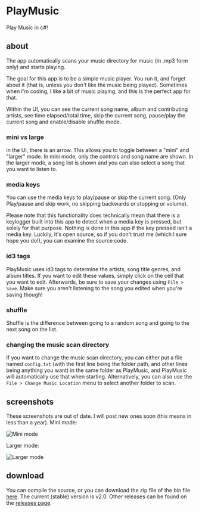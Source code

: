 # PlayMusic
Play Music in c#!

## about
The app automatically scans your music directory for music (in .mp3 form only) and starts playing.

The goal for this app is to be a simple music player. You run it, and forget about it (that is, unless you don't like the music being played). Sometimes when I'm coding, I like a bit of music playing, and this is the perfect app for that.

Within the UI, you can see the current song name, album and contributing artists, see time elapsed/total time, skip the current song, pause/play the current song and enable/disable shuffle mode.

### mini vs large
in the UI, there is an arrow. This allows you to toggle between a "mini" and "larger" mode.
In mini mode, only the controls and song name are shown.
In the larger mode, a song list is shown and you can also select a song that you want to listen to.

### media keys
You can use the media keys to play/pause or skip the current song. (Only Play/pause and skip work, no skipping backwards or stopping or volume).

Please note that this functionality does technically mean that there is a keylogger built into this app to detect when a media key is pressed, but solely for that purpose. Nothing is done in this app if the key pressed isn't a media key. Luckily, it's open source, so if you don't trust me (which I sure hope you do!), you can examine the source code.

### id3 tags
PlayMusic uses id3 tags to determine the artists, song title genres, and album titles. If you want to edit these values, simply click on the cell that you want to edit. Afterwards, be sure to save your changes using `File > Save`. Make sure you aren't listening to the song you edited when you're saving though!

### shuffle
Shuffle is the difference between going to a random song and going to the next song on the list.

### changing the music scan directory
If you want to change the music scan directory, you can either put a file named `config.txt` (with the first line being the folder path, and other lines being anything you want) in the same folder as PlayMusic, and PlayMusic will automatically use that when starting. Alternatively, you can also use the `File > Change Music Location` menu to select another folder to scan.

## screenshots
These screenshots are out of date. I will post new ones soon (this means in less than a year).
Mini mode:

![Mini mode](http://i.imgur.com/n6tYa0f.png)

Larger mode:

![Larger mode](http://i.imgur.com/QirpXuR.png)

## download
You can compile the source, or you can download the zip file of the bin file  [here](https://github.com/ohnx/PlayMusic/releases/download/v2.1/PlayMusic-bin.zip). The current (stable) version is v2.0. Other releases can be found on the [releases page](https://github.com/ohnx/PlayMusic/releases).
